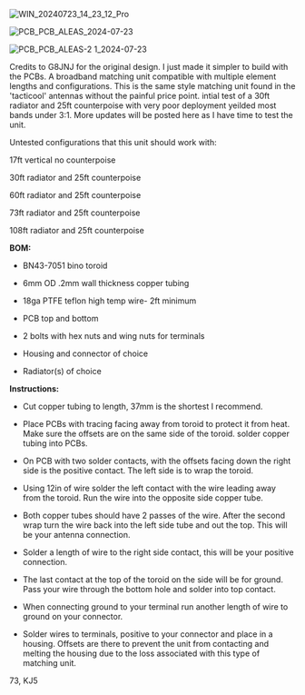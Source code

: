 ![WIN_20240723_14_23_12_Pro](https://github.com/user-attachments/assets/bab3960b-5d38-4ea7-86b9-209a3eeacf15)

![PCB_PCB_ALEAS_2024-07-23](https://github.com/user-attachments/assets/965f0e57-4cf7-4894-b516-2c500dd0b579)

![PCB_PCB_ALEAS-2 1_2024-07-23](https://github.com/user-attachments/assets/8be23b19-ef13-4684-bbd5-52c9f550685b)



Credits to G8JNJ for the original design. I just made it simpler to build with the PCBs.
A broadband matching unit compatible with multiple element lengths and configurations.
This is the same style matching unit found in the 'tacticool' antennas without the painful price point.
intial test of a 30ft radiator and 25ft counterpoise with very poor deployment yeilded most bands under 3:1.
More updates will be posted here as I have time to test the unit.

Untested configurations that this unit should work with:

17ft vertical no counterpoise

30ft radiator and 25ft counterpoise

60ft radiator and 25ft counterpoise

73ft radiator and 25ft counterpoise

108ft radiator and 25ft counterpoise




**BOM:**

- BN43-7051 bino toroid

- 6mm OD .2mm wall thickness copper tubing

- 18ga PTFE teflon high temp wire- 2ft minimum

- PCB top and bottom

- 2 bolts with hex nuts and wing nuts for terminals

- Housing and connector of choice

- Radiator(s) of choice


**Instructions:**

- Cut copper tubing to length, 37mm is the shortest I recommend.

- Place PCBs with tracing facing away from toroid to protect it from heat. Make sure the offsets are on the same side of the toroid. solder copper tubing into PCBs.

- On PCB with two solder contacts, with the offsets facing down the right side is the positive contact. The left side is to wrap the toroid. 

- Using 12in of wire solder the left contact with the wire leading away from the toroid. Run the wire into the opposite side copper tube.

- Both copper tubes should have 2 passes of the wire. After the second wrap turn the wire back into the left side tube and out the top. This will be your antenna connection.

- Solder a length of wire to the right side contact, this will be your positive connection.

- The last contact at the top of the toroid on the side will be for ground. Pass your wire through the bottom hole and solder into top contact. 

- When connecting ground to your terminal run another length of wire to ground on your connector. 

- Solder wires to terminals, positive to your connector and place in a housing. Offsets are there to prevent the unit from contacting and melting the housing due to the loss associated with this type of matching unit. 

73, KJ5
